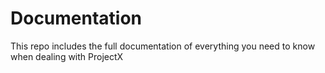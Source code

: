 # Documentation
This repo includes the full documentation of everything you need to know when dealing with ProjectX

